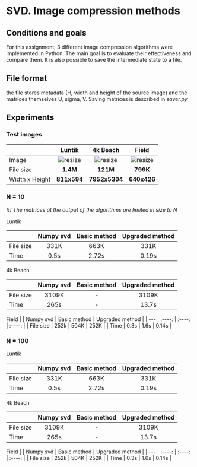# SVD. Image compression methods
## Conditions and goals
For this assignment, 3 different image compression algorithms were implemented in Python. The main goal is to evaluate their effectiveness and compare them. It is also possible to save the intermediate state to a file.
## File format
the file stores metadata (H, width and height of the source image) and the matrices themselves U, sigma, V. Saving matrices is described in *saver.py*
## Experiments
### Test images
| | Luntik | 4k Beach | Field |
| --- | :----: | :----: | :----: |
| Image | ![resize](https://github.com/d-zaytsev/comp-math/assets/113129532/7a95bb8c-ce06-469d-b8dc-451d887d1d5a) | ![resize](https://github.com/d-zaytsev/comp-math/assets/113129532/cddaae7d-7c1c-4a2e-bb30-fed97f4856d1) | ![resize](https://github.com/d-zaytsev/comp-math/assets/113129532/e75c7b41-a36f-4cd5-9844-42701042cd92) |
| File size | **1.4M** | **121M** | **799K** |
| Width x Height | **811x594**  | **7952x5304**  | **640x426** |

### N = 10
*[!] The matrices at the output of the algorithms are limited in size to N*

Luntik

| | Numpy svd | Basic method | Upgraded method |
| --- | :----: | :----: | :----: |
| File size | 331K | 663K | 331K |
| Time | 0.5s | 2.72s | 0.19s |

4k Beach

| | Numpy svd | Basic method | Upgraded method |
| --- | :----: | :----: | :----: |
| File size | 3109K | - | 3109K |
| Time | 265s | - | 13.7s |

Field
| | Numpy svd | Basic method | Upgraded method |
| --- | :----: | :----: | :----: |
| File size | 252k | 504K | 252K |
| Time | 0.3s | 1.6s | 0.14s |


### N = 100

Luntik

| | Numpy svd | Basic method | Upgraded method |
| --- | :----: | :----: | :----: |
| File size | 331K | 663K | 331K |
| Time | 0.5s | 2.72s | 0.19s |

4k Beach

| | Numpy svd | Basic method | Upgraded method |
| --- | :----: | :----: | :----: |
| File size | 3109K | - | 3109K |
| Time | 265s | - | 13.7s |

Field
| | Numpy svd | Basic method | Upgraded method |
| --- | :----: | :----: | :----: |
| File size | 252k | 504K | 252K |
| Time | 0.3s | 1.6s | 0.14s |
